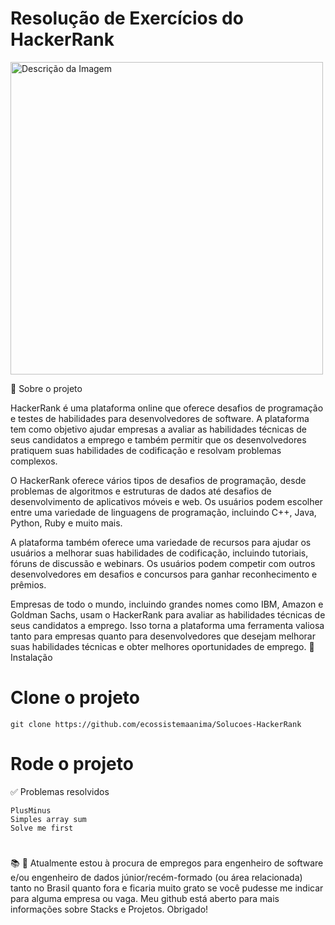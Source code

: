 # Resolução de Exercícios do HackerRank

<img src="https://github.com/ecossistemaanima/Solu-es-HackerRank/assets/63022500/8bd10246-cdb1-458b-ada2-2ec698d7cd30" alt="Descrição da Imagem" width="500" />

📃 Sobre o projeto

HackerRank é uma plataforma online que oferece desafios de programação e testes de habilidades para desenvolvedores de software. A plataforma tem como objetivo ajudar empresas a avaliar as habilidades técnicas de seus candidatos a emprego e também permitir que os desenvolvedores pratiquem suas habilidades de codificação e resolvam problemas complexos.

O HackerRank oferece vários tipos de desafios de programação, desde problemas de algoritmos e estruturas de dados até desafios de desenvolvimento de aplicativos móveis e web. Os usuários podem escolher entre uma variedade de linguagens de programação, incluindo C++, Java, Python, Ruby e muito mais.

A plataforma também oferece uma variedade de recursos para ajudar os usuários a melhorar suas habilidades de codificação, incluindo tutoriais, fóruns de discussão e webinars. Os usuários podem competir com outros desenvolvedores em desafios e concursos para ganhar reconhecimento e prêmios.

Empresas de todo o mundo, incluindo grandes nomes como IBM, Amazon e Goldman Sachs, usam o HackerRank para avaliar as habilidades técnicas de seus candidatos a emprego. Isso torna a plataforma uma ferramenta valiosa tanto para empresas quanto para desenvolvedores que desejam melhorar suas habilidades técnicas e obter melhores oportunidades de emprego.
🔨 Instalação

# Clone o projeto

```
git clone https://github.com/ecossistemaanima/Solucoes-HackerRank
```

# Rode o projeto

✅ Problemas resolvidos

    PlusMinus
    Simples array sum
    Solve me first

# 
📚 👋 Atualmente estou à procura de empregos para engenheiro de software e/ou engenheiro de dados júnior/recém-formado (ou área relacionada) tanto no Brasil quanto fora e ficaria muito grato se você pudesse me indicar para alguma empresa ou vaga. Meu github está aberto para mais informações sobre Stacks e Projetos. Obrigado!
